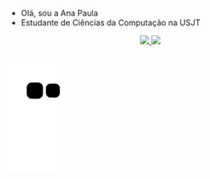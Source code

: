 -  Olá, sou a Ana Paula
- Estudante de Ciências da Computação na USJT

<div align="center">
  <a href="https://github.com/anarbarros">
  <img height="150em" src="https://github-readme-stats.vercel.app/api?username=anarbarros&show_icons=true&theme=dracula&include_all_commits=true&count_private=true"/>
  <img height="150em" src="https://github-readme-stats.vercel.app/api/top-langs/?username=anarbarros&layout=compact&langs_count=7&theme=dracula"/>
</div>
<div style="display: inline_block"><br>
  
![Snake animation](https://github.com/anarbarros/anarbarros/blob/output/github-contribution-grid-snake.svg)
